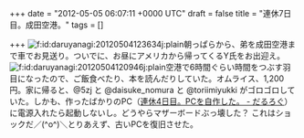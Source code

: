 
+++
date = "2012-05-05 06:07:11 +0000 UTC"
draft = false
title = "連休7日目。成田空港。"
tags = []

+++
<img src="http://cdn-ak.f.st-hatena.com/images/fotolife/d/daruyanagi/20120504/20120504123634.jpg" alt="f:id:daruyanagi:20120504123634j:plain" title="f:id:daruyanagi:20120504123634j:plain" class="hatena-fotolife"/>朝っぱらから、弟を成田空港まで車でお見送り。ついでに、お昼にアメリカから帰ってくるY氏をお出迎え。<img src="http://cdn-ak.f.st-hatena.com/images/fotolife/d/daruyanagi/20120504/20120504120946.jpg" alt="f:id:daruyanagi:20120504120946j:plain" title="f:id:daruyanagi:20120504120946j:plain" class="hatena-fotolife"/>空港で6時間ぐらい時間をつぶす羽目になったので、ご飯食べたり、本を読んだりしていた。オムライス、1,200円。家に帰ると、@5zj と @daisuke_nomura と @toriimiyukki がゴロゴロしていた。しかも、作ったばかりのPC（<a href="http://daruyanagi.hatenablog.com/entry/2012/05/02/083431">連休4日目。PCを自作した。 - だるろぐ</a>）に電源入れたら起動しないし。どうやらマザーボードぶっ壊した？ これはショックだ／(^o^)＼とりあえず、古いPCを復旧させた。


